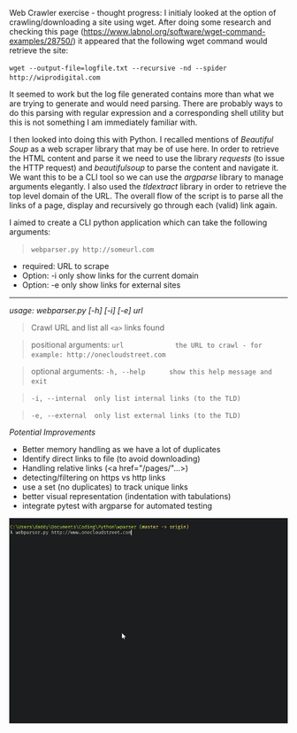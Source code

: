 Web Crawler exercise - thought progress:
I initialy looked at the option of crawling/downloading a site using
wget. After doing some research and checking this page
(https://www.labnol.org/software/wget-command-examples/28750/) it
appeared that the following wget command would retrieve the site:

`wget ‐‐output-file=logfile.txt ‐‐recursive -nd ‐‐spider http://wiprodigital.com`

It seemed to work but the log file generated contains more than what we
are trying to generate and would need parsing. There are probably ways
to do this parsing with regular expression and a corresponding shell
utility but this is not something I am immediately familiar with.

I then looked into doing this with Python. I recalled mentions of
*Beautiful Soup* as a web scraper library that may be of use here.
In order to retrieve the HTML content and parse it we need to use the
library *requests* (to issue the HTTP request) and *beautifulsoup* to
parse the content and navigate it.  We want this to be a CLI tool so
we can use the *argparse* library to manage arguments elegantly. I also
used the *tldextract* library in order to retrieve the top level domain
of the URL.
The overall flow of the script is to parse all the links of a page, display
and recursively go through each (valid) link again.

I aimed to create a CLI python application which can take the
following arguments:

> `webparser.py http://someurl.com`

* required: URL to scrape
* Option: -i only show links for the current domain
* Option: -e only show links for external sites

----

_usage: webparser.py [-h] [-i] [-e] url_

> Crawl URL and list all `<a>` links found

> positional arguments:
> `url             the URL to crawl - for example: http://onecloudstreet.com`

> optional arguments:
> `-h, --help      show this help message and exit`

> `-i, --internal  only list internal links (to the TLD)`

> `-e, --external  only list external links (to the TLD)`

*Potential Improvements*
* Better memory handling as we have a lot of duplicates
* Identify direct links to file (to avoid downloading)
* Handling relative links (<a href="/pages/"...>)
* detecting/filtering on https vs http links
* use a set (no duplicates) to track unique links
* better visual representation (indentation with tabulations)
* integrate pytest with argparse for automated testing

![Demo](screencap1.gif)

